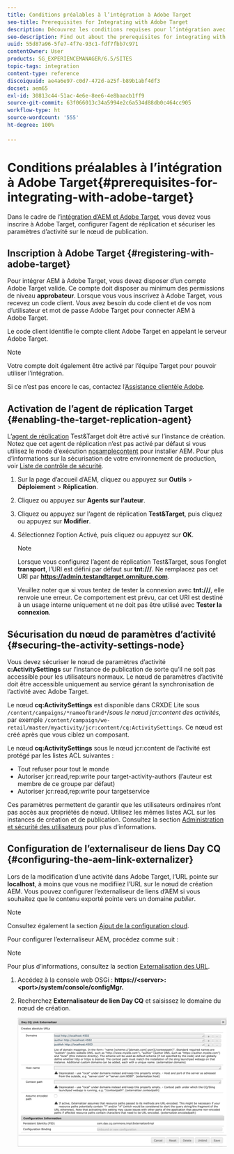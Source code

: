 ```yaml
---
title: Conditions préalables à l’intégration à Adobe Target
seo-title: Prerequisites for Integrating with Adobe Target
description: Découvrez les conditions requises pour l’intégration avec Adobe Target.
seo-description: Find out about the prerequisites for integrating with Adobe Target.
uuid: 55d87a96-5fe7-4f7e-93c1-fdf7fbb7c971
contentOwner: User
products: SG_EXPERIENCEMANAGER/6.5/SITES
topic-tags: integration
content-type: reference
discoiquuid: ae4a6e97-c0d7-472d-a25f-b89b1abf4df3
docset: aem65
exl-id: 30813c44-51ac-4e6e-8ee6-4e8baacb1ff9
source-git-commit: 63f066013c34a5994e2c6a534d88db0c464cc905
workflow-type: ht
source-wordcount: '555'
ht-degree: 100%

---
```


# Conditions préalables à l’intégration à Adobe Target{#prerequisites-for-integrating-with-adobe-target}

Dans le cadre de l’[intégration d’AEM et Adobe Target](/help/sites-administering/target.md), vous devez vous inscrire à Adobe Target, configurer l’agent de réplication et sécuriser les paramètres d’activité sur le nœud de publication.

## Inscription à Adobe Target {#registering-with-adobe-target}

Pour intégrer AEM à Adobe Target, vous devez disposer d’un compte Adobe Target valide. Ce compte doit disposer au minimum des permissions de niveau **approbateur**. Lorsque vous vous inscrivez à Adobe Target, vous recevez un code client. Vous avez besoin du code client et de vos nom d’utilisateur et mot de passe Adobe Target pour connecter AEM à Adobe Target.

Le code client identifie le compte client Adobe Target en appelant le serveur Adobe Target.

>[!NOTE]
>
>Votre compte doit également être activé par l’équipe Target pour pouvoir utiliser l’intégration.
>
>Si ce n’est pas encore le cas, contactez l’[Assistance clientèle Adobe](https://experienceleague.adobe.com/docs/target/using/cmp-resources-and-contact-information.html?lang=fr).

## Activation de l’agent de réplication Target {#enabling-the-target-replication-agent}

L’[agent de réplication](/help/sites-deploying/replication.md) Test&amp;Target doit être activé sur l’instance de création. Notez que cet agent de réplication n’est pas activé par défaut si vous utilisez le mode d’exécution [nosamplecontent](/help/sites-deploying/configure-runmodes.md#using-samplecontent-and-nosamplecontent) pour installer AEM. Pour plus d’informations sur la sécurisation de votre environnement de production, voir [Liste de contrôle de sécurité](/help/sites-administering/security-checklist.md).

1. Sur la page d’accueil d’AEM, cliquez ou appuyez sur **Outils** > **Déploiement** > **Réplication**.
1. Cliquez ou appuyez sur **Agents sur l’auteur**.
1. Cliquez ou appuyez sur l’agent de réplication **Test&amp;Target**, puis cliquez ou appuyez sur **Modifier**.
1. Sélectionnez l’option Activé, puis cliquez ou appuyez sur **OK**.

   >[!NOTE]
   >
   >Lorsque vous configurez l’agent de réplication Test&amp;Target, sous l’onglet **transport**, l’URI est défini par défaut sur **tnt:///**. Ne remplacez pas cet URI par **https://admin.testandtarget.omniture.com**.
   >
   >Veuillez noter que si vous tentez de tester la connexion avec **tnt:///**, elle renvoie une erreur. Ce comportement est prévu, car cet URI est destiné à un usage interne uniquement et ne doit pas être utilisé avec **Tester la connexion**.

## Sécurisation du nœud de paramètres d’activité {#securing-the-activity-settings-node}

Vous devez sécuriser le nœud de paramètres d’activité **c:ActivitySettings** sur l’instance de publication de sorte qu’il ne soit pas accessible pour les utilisateurs normaux. Le nœud de paramètres d’activité doit être accessible uniquement au service gérant la synchronisation de l’activité avec Adobe Target.

Le nœud **cq:ActivitySettings** est disponible dans CRXDE Lite sous `/content/campaigns/*nameofbrand*`/*sous le nœud jcr:content des activités,* par exemple `/content/campaign/we-retail/master/myactivity/jcr:content/cq:ActivitySettings`. Ce nœud est créé après que vous ciblez un composant.

Le nœud **cq:ActivitySettings** sous le nœud jcr:content de l’activité est protégé par les listes ACL suivantes :

* Tout refuser pour tout le monde
* Autoriser jcr:read,rep:write pour target-activity-authors (l’auteur est membre de ce groupe par défaut)
* Autoriser jcr:read,rep:write pour targetservice

Ces paramètres permettent de garantir que les utilisateurs ordinaires n’ont pas accès aux propriétés de nœud. Utilisez les mêmes listes ACL sur les instances de création et de publication. Consultez la section [Administration et sécurité des utilisateurs](/help/sites-administering/security.md) pour plus d’informations.

## Configuration de l’externaliseur de liens Day CQ {#configuring-the-aem-link-externalizer}

Lors de la modification d’une activité dans Adobe Target, l’URL pointe sur **localhost**, à moins que vous ne modifiiez l’URL sur le nœud de création AEM. Vous pouvez configurer l’externaliseur de liens d’AEM si vous souhaitez que le contenu exporté pointe vers un domaine *publier*.

>[!NOTE]
>
>Consultez également la section [Ajout de la configuration cloud](/help/sites-administering/experience-fragments-target.md#add-the-cloud-configuration).

Pour configurer l’externaliseur AEM, procédez comme suit :

>[!NOTE]
>
>Pour plus d’informations, consultez la section [Externalisation des URL](/help/sites-developing/externalizer.md).

1. Accédez à la console web OSGi : **https://&lt;server>:&lt;port>/system/console/configMgr.**
1. Recherchez **Externalisateur de lien Day CQ** et saisissez le domaine du nœud de création.

   ![chlimage_1-120](assets/aem-externalizer-01.png)
